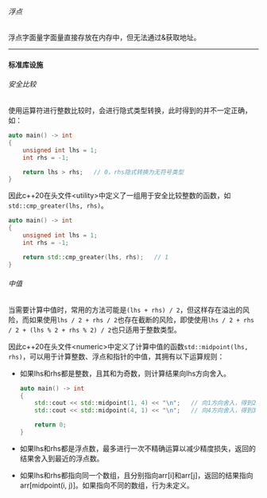 ###### 浮点

浮点字面量字面量直接存放在内存中，但无法通过&获取地址。

---

#### 标准库设施

###### 安全比较

使用运算符进行整数比较时，会进行隐式类型转换，此时得到的并不一定正确，如：

```cpp
auto main() -> int
{
    unsigned int lhs = 1;
    int rhs = -1;

    return lhs > rhs;   // 0，rhs隐式转换为无符号类型
}
```

因此c++20在头文件\<utility\>中定义了一组用于安全比较整数的函数，如`std::cmp_greater(lhs, rhs)`。

```cpp
auto main() -> int
{
    unsigned int lhs = 1;
    int rhs = -1;

    return std::cmp_greater(lhs, rhs);   // 1
}
```

###### 中值

当需要计算中值时，常用的方法可能是`(lhs + rhs) / 2`，但这样存在溢出的风险，而如果使用`lhs / 2 + rhs / 2`也存在截断的风险，即使使用`lhs / 2 + rhs / 2 + (lhs % 2 + rhs % 2) / 2`也只适用于整数类型。

因此c++20在头文件\<numeric>中定义了计算中值的函数`std::midpoint(lhs, rhs)`，可以用于计算整数、浮点和指针的中值，其拥有以下运算规则：

* 如果lhs和rhs都是整数，且其和为奇数，则计算结果向lhs方向舍入。

  ```cpp
  auto main() -> int
  {
      std::cout << std::midpoint(1, 4) << "\n";   // 向1方向舍入，得到2
      std::cout << std::midpoint(4, 1) << "\n";   // 向4方向舍入，得到3
  
      return 0;
  }
  ```

* 如果lhs和rhs都是浮点数，最多进行一次不精确运算以减少精度损失，返回的结果舍入到最近的浮点数。

* 如果lhs和rhs都指向同一个数组，且分别指向arr\[i]和arr\[j]，返回的结果指向arr[midpoint(i, j)]。如果指向不同的数组，行为未定义。

